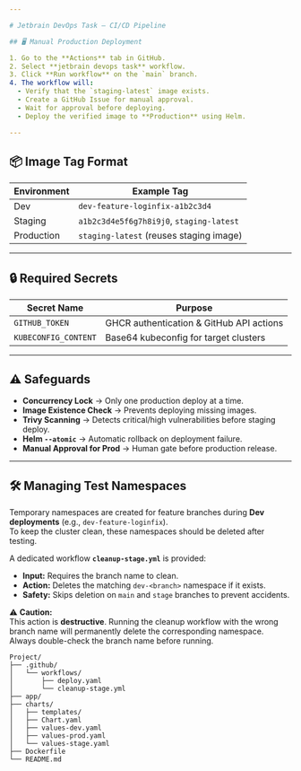 ```yaml
---

# Jetbrain DevOps Task – CI/CD Pipeline

## 🖥 Manual Production Deployment

1. Go to the **Actions** tab in GitHub.
2. Select **jetbrain devops task** workflow.
3. Click **Run workflow** on the `main` branch.
4. The workflow will:
  - Verify that the `staging-latest` image exists.
  - Create a GitHub Issue for manual approval.
  - Wait for approval before deploying.
  - Deploy the verified image to **Production** using Helm.

---
```


## 📦 Image Tag Format

| Environment | Example Tag                                         |
|-------------|------------------------------------------------------|
| Dev         | `dev-feature-loginfix-a1b2c3d4`                      |
| Staging     | `a1b2c3d4e5f6g7h8i9j0`, `staging-latest`             |
| Production  | `staging-latest` (reuses staging image)              |

---

## 🔒 Required Secrets

| Secret Name               | Purpose                                   |
|---------------------------|-------------------------------------------|
| `GITHUB_TOKEN`            | GHCR authentication & GitHub API actions |
| `KUBECONFIG_CONTENT`      | Base64 kubeconfig for target clusters     |

---

## ⚠ Safeguards

- **Concurrency Lock** → Only one production deploy at a time.
- **Image Existence Check** → Prevents deploying missing images.
- **Trivy Scanning** → Detects critical/high vulnerabilities before staging deploy.
- **Helm `--atomic`** → Automatic rollback on deployment failure.
- **Manual Approval for Prod** → Human gate before production release.

---

## 🛠 Managing Test Namespaces

Temporary namespaces are created for feature branches during **Dev deployments** (e.g., `dev-feature-loginfix`).  
To keep the cluster clean, these namespaces should be deleted after testing.

A dedicated workflow **`cleanup-stage.yml`** is provided:

- **Input:** Requires the branch name to clean.
- **Action:** Deletes the matching `dev-<branch>` namespace if it exists.
- **Safety:** Skips deletion on `main` and `stage` branches to prevent accidents.

⚠️ **Caution:**  
This action is **destructive**. Running the cleanup workflow with the wrong branch name will permanently delete the corresponding namespace.  
Always double-check the branch name before running.

```
Project/
├── .github/
│   └── workflows/
│       ├── deploy.yaml
│       └── cleanup-stage.yml 
├── app/
├── charts/
│   ├── templates/
│   ├── Chart.yaml
│   ├── values-dev.yaml
│   ├── values-prod.yaml
│   └── values-stage.yaml
├── Dockerfile
└── README.md
```
